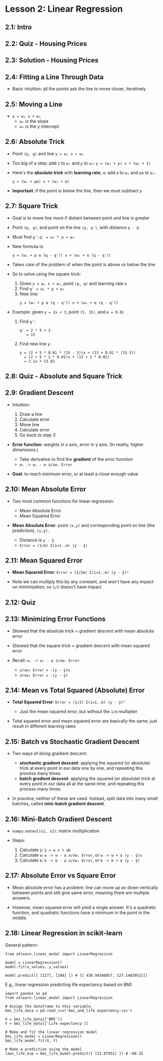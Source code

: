 # Lesson 2: Linear Regression

## 2.1: Intro

## 2.2: Quiz - Housing Prices

## 2.3: Solution - Housing Prices

## 2.4: Fitting a Line Through Data

* Basic intuition: all the points ask the line to move closer, iteratively

## 2.5: Moving a Line

* `y = w₁ x + w₂`
    - `w₁` is the slope
    - `w₂` is the y intercept

## 2.6: Absolute Trick

* Point `(p, q)` and line `y = w₁ x + w₂`

* Too big of a step: add `1` to `w₂` and `p` to `w₁`: `y = (w₁ + p) x + (w₂ + 1)`

* Here's the **absolute trick** with **learning rate**, `α`: add `α` to `w₂` and `pα` to `w₁`:
    ```
    y = (w₁ + pα) x + (w₂ + α)
    ```
* **Important**: if the point is *below* the line, then we must subtract `p`

## 2.7: Square Trick

* Goal is to move line more if distant between point and line is greater

* Point `(p, q)`, and point on the line `(p, q')`, with distance `q - q'`

* Must find `q'`: `q' = w₁ * p + w₂`

* New formula is:
    ```
    y = (w₁ + p α (q - q')) x + (w₂ + α (q - q'))
    ```

* Takes care of the problem of when the point is above vs below the line

* So to solve using the square trick:
    1. Given `y = w₁ x + w₂`, point `(p, q)` and learning rate `α`
    2. Find `q' = w₁ * p + w₂`
    3. New line:
        ```
        y = (w₁ + p α (q - q')) x + (w₂ + α (q - q'))
        ```

* Example: given `y = 2x + 3`, point `(5, 15)`, and `α = 0.01`
    1. Find `q'`:
        ```
        q' = 2 * 5 + 3
           = 13
        ```
    2. Find new line `y`:
        ```
        y = (2 + 5 * 0.01 * (15 - 3))x + (13 + 0.01 * (15-3))
          = (2 + 5 * 2 * 0.01)x + (13 + 2 * 0.01)
          = 2.1x + 13.02
        ```

## 2.8: Quiz - Absolute and Square Trick

## 2.9: Gradient Descent

* Intuition:
    1. Draw a line
    2. Calculate error
    3. Move line
    4. Calculate error
    5. Go back to step 3

* **Error function**: weights in x axis, error in y axis. (In reality, higher dimensions.)
    - Take derivative to find the **gradient** of the error function
    - `wᵢ -> wᵢ - α ∂/∂wᵢ Error`

* **Goal**: to reach minimum error, or at least a close enough value

## 2.10: Mean Absolute Error

* Two most common functions for linear regression:
    * Mean Absolute Error
    * Mean Squared Error

* **Mean Absolute Error**: point `(x,y)` and corresponding point on line (the prediction), `(x,ŷ)`.
    - Distance is `y - ŷ`
    - `Error = (1/m) Σ(i=1..m) |y - ŷ|`

## 2.11: Mean Squared Error

* **Mean Squared Error**: `Error = (1/2m) Σ(i=1..m) (y - ŷ)²`

* Note we can multiply this by any constant, and won't have any impact on minimization; so `1/2` doesn't have impact

## 2.12: Quiz

## 2.13: Minimizing Error Functions

* Showed that the absolute trick = gradient descent with mean absolute error

* Showed that the square trick = gradient descent with mean squared error

* Recall: `wᵢ -> wᵢ - α ∂/∂wᵢ Error`
    - `∂/∂w₁ Error = -(y - ŷ)x`
    - `∂/∂w₂ Error = -(y - ŷ)`

## 2.14: Mean vs Total Squared (Absolute) Error

* **Total Squared Error**: `Error = (1/2) Σ(i=1..m) (y - ŷ)²`
    * Just the mean squared error, but without the `1/m` multiplier

* Total squared error and mean squared error are basically the same; just result in different learning rates

## 2.15: Batch vs Stochastic Gradient Descent

* Two ways of doing gradient descent:
    * **stochastic gradient descent**: applying the squared (or absolute) trick at every point in our data one by one, and repeating this process many times.
    * **batch gradient descent**: applying the squared (or absolute) trick at every point in our data all at the same time, and repeating this process many times.

* In practice, neither of these are used. Instead, split data into many small batches, called **mini-batch gradient descent**.

## 2.16: Mini-Batch Gradient Descent

* `numpy.matmul(x1, x2)`: matrix multiplication

* Steps:
    1. Calculate `ŷ`: `ŷ = w x + wb`
    1. Calculate `w`: `w -> w - α ∂/∂wᵢ Error`, or `w -> w + α (y - ŷ)x`
    1. Calculate `b`: `b -> b - α ∂/∂wᵢ Error`, or `b -> b + α (y - ŷ)`

## 2.17: Absolute Error vs Square Error

* Mean absolute error has a problem: line can move up an down vertically between points and still give same error, meaning there are multiple answers.

* However, mean squared error will yield a single answer. It's a quadratic function, and quadratic functions have a minimum in the point in the middle.

## 2.18: Linear Regression in scikit-learn

General pattern:

```
from sklearn.linear_model import LinearRegression

model = LinearRegression()
model.fit(x_values, y_values)

model.predict([ [127], [248] ]) # [[ 438.94308857, 127.14839521]]
```

E.g., linear regression predicting life expectancy based on BMI:

```
import pandas as pd
from sklearn.linear_model import LinearRegression

# Assign the dataframe to this variable.
bmi_life_data = pd.read_csv('bmi_and_life_expectancy.csv')

X = bmi_life_data[['BMI']]
Y = bmi_life_data[['Life expectancy']]

# Make and fit the linear regression model
bmi_life_model = LinearRegression()
bmi_life_model.fit(X, Y)

# Make a prediction using the model
laos_life_exp = bmi_life_model.predict([ [21.07931] ]) # ~60.32
```
